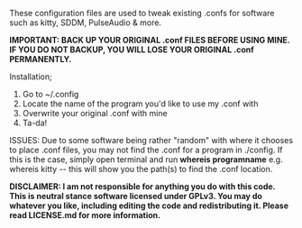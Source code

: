 These configuration files are used to tweak existing .confs for software such as kitty, SDDM, PulseAudio & more. 

**IMPORTANT: BACK UP YOUR ORIGINAL .conf FILES BEFORE USING MINE. IF YOU DO NOT BACKUP, YOU WILL LOSE YOUR ORIGINAL .conf PERMANENTLY.**

Installation;
1. Go to ~/.config
2. Locate the name of the program you'd like to use my .conf with
3. Overwrite your original .conf with mine 
4. Ta-da! 

ISSUES:
Due to some software being rather "random" with where it chooses to place .conf files, you may not find the .conf for a program in ./config. If this is the case, simply open terminal and run **whereis programname** e.g. whereis kitty -- this will show you the path(s) to find the .conf location.

**DISCLAIMER: 
I am not responsible for anything you do with this code. This is neutral stance software licensed under GPLv3. You may do whatever you like, including editing the code and redistributing it. Please read LICENSE.md for more information.**
